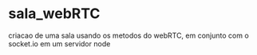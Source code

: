 # sala_webRTC
criacao de uma sala usando os metodos do webRTC, em conjunto com o socket.io em um servidor node

